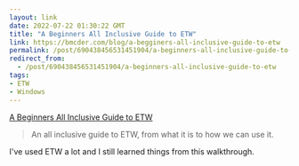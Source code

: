```yaml
---
layout: link
date: 2022-07-22 01:30:22 GMT
title: "A Beginners All Inclusive Guide to ETW"
link: https://bmcder.com/blog/a-begginers-all-inclusive-guide-to-etw
permalink: /post/690438456531451904/a-beginners-all-inclusive-guide-to-etw
redirect_from: 
  - /post/690438456531451904/a-beginners-all-inclusive-guide-to-etw
tags:
- ETW
- Windows
---
```

<a href="https://bmcder.com/blog/a-begginers-all-inclusive-guide-to-etw">A Beginners All Inclusive Guide to ETW</a>

<blockquote>An all inclusive guide to ETW, from what it is to how we can use it.</blockquote>
<p>I've used ETW a lot and I still learned things from this walkthrough.</p>